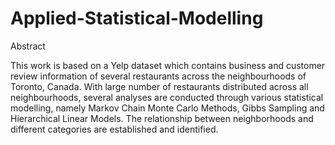 # Applied-Statistical-Modelling

Abstract

This work is based on a Yelp dataset which contains business and customer review information of several
restaurants across the neighbourhoods of Toronto, Canada. With large number of restaurants distributed across all
neighbourhoods, several analyses are conducted through various statistical modelling, namely Markov Chain Monte
Carlo Methods, Gibbs Sampling and Hierarchical Linear Models. The relationship between neighborhoods and
different categories are established and identified.
